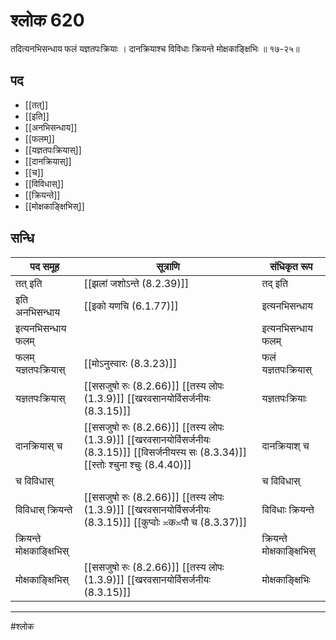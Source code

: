 # श्लोक 620

तदित्यनभिसन्धाय फलं यज्ञतपःक्रियाः ।
दानक्रियाश्च विविधाः क्रियन्ते मोक्षकाङ्क्षिभिः ॥ १७-२५॥


## पद 

- [[तत्]]
- [[इति]]
- [[अनभिसन्धाय]]
- [[फलम्]]
- [[यज्ञतपःक्रियास्]]
- [[दानक्रियास्]]
- [[च]]
- [[विविधास्]]
- [[क्रियन्ते]]
- [[मोक्षकाङ्क्षिभिस्]]

## सन्धि

| पद समूह | सूत्राणि | संधिकृत रूप |
| ----- | ----- | ----- |
| तत् इति |  [[झलां जशोऽन्ते (8.2.39)]] | तद् इति |
| इति अनभिसन्धाय |  [[इको यणचि (6.1.77)]] | इत्यनभिसन्धाय |
| इत्यनभिसन्धाय फलम् |  | इत्यनभिसन्धाय फलम् |
| फलम् यज्ञतपःक्रियास् |  [[मोऽनुस्वारः (8.3.23)]] | फलं यज्ञतपःक्रियास् |
| यज्ञतपःक्रियास् |  [[ससजुषो रुः (8.2.66)]] [[तस्य लोपः (1.3.9)]] [[खरवसानयोर्विसर्जनीयः (8.3.15)]] | यज्ञतपःक्रियाः |
| दानक्रियास् च |  [[ससजुषो रुः (8.2.66)]] [[तस्य लोपः (1.3.9)]] [[खरवसानयोर्विसर्जनीयः (8.3.15)]] [[विसर्जनीयस्य सः (8.3.34)]] [[स्तोः श्चुना श्चुः (8.4.40)]] | दानक्रियाश् च |
| च विविधास् |  | च विविधास् |
| विविधास् क्रियन्ते |  [[ससजुषो रुः (8.2.66)]] [[तस्य लोपः (1.3.9)]] [[खरवसानयोर्विसर्जनीयः (8.3.15)]] [[कुप्वोः ≍क≍पौ च (8.3.37)]] | विविधाः क्रियन्ते |
| क्रियन्ते मोक्षकाङ्क्षिभिस् |  | क्रियन्ते मोक्षकाङ्क्षिभिस् |
| मोक्षकाङ्क्षिभिस् |  [[ससजुषो रुः (8.2.66)]] [[तस्य लोपः (1.3.9)]] [[खरवसानयोर्विसर्जनीयः (8.3.15)]] | मोक्षकाङ्क्षिभिः |


---

#श्लोक
